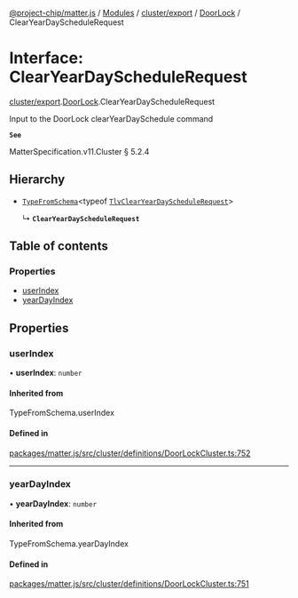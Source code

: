 [@project-chip/matter.js](../README.md) / [Modules](../modules.md) / [cluster/export](../modules/cluster_export.md) / [DoorLock](../modules/cluster_export.DoorLock.md) / ClearYearDayScheduleRequest

# Interface: ClearYearDayScheduleRequest

[cluster/export](../modules/cluster_export.md).[DoorLock](../modules/cluster_export.DoorLock.md).ClearYearDayScheduleRequest

Input to the DoorLock clearYearDaySchedule command

**`See`**

MatterSpecification.v11.Cluster § 5.2.4

## Hierarchy

- [`TypeFromSchema`](../modules/tlv_export.md#typefromschema)\<typeof [`TlvClearYearDayScheduleRequest`](../modules/cluster_export.DoorLock.md#tlvclearyeardayschedulerequest)\>

  ↳ **`ClearYearDayScheduleRequest`**

## Table of contents

### Properties

- [userIndex](cluster_export.DoorLock.ClearYearDayScheduleRequest.md#userindex)
- [yearDayIndex](cluster_export.DoorLock.ClearYearDayScheduleRequest.md#yeardayindex)

## Properties

### userIndex

• **userIndex**: `number`

#### Inherited from

TypeFromSchema.userIndex

#### Defined in

[packages/matter.js/src/cluster/definitions/DoorLockCluster.ts:752](https://github.com/project-chip/matter.js/blob/0c058ae17fdba4c0b89b8b13c309011d51782299/packages/matter.js/src/cluster/definitions/DoorLockCluster.ts#L752)

___

### yearDayIndex

• **yearDayIndex**: `number`

#### Inherited from

TypeFromSchema.yearDayIndex

#### Defined in

[packages/matter.js/src/cluster/definitions/DoorLockCluster.ts:751](https://github.com/project-chip/matter.js/blob/0c058ae17fdba4c0b89b8b13c309011d51782299/packages/matter.js/src/cluster/definitions/DoorLockCluster.ts#L751)
